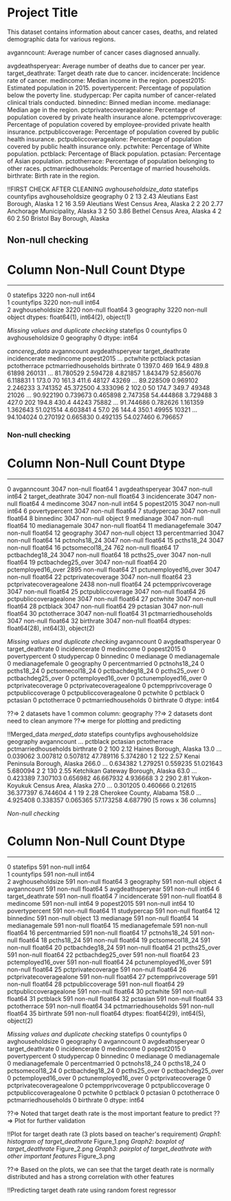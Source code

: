 
# Project Title

This dataset contains information about cancer cases, deaths, and related demographic data for various regions.

avganncount: Average number of cancer cases diagnosed annually.

avgdeathsperyear: Average number of deaths due to cancer per year.
target_deathrate: Target death rate due to cancer.
incidencerate: Incidence rate of cancer.
medincome: Median income in the region.
popest2015: Estimated population in 2015.
povertypercent: Percentage of population below the poverty line.
studypercap: Per capita number of cancer-related clinical trials conducted.
binnedinc: Binned median income.
medianage: Median age in the region.
pctprivatecoveragealone: Percentage of population covered by private health insurance alone.
pctempprivcoverage: Percentage of population covered by employee-provided private health insurance.
pctpubliccoverage: Percentage of population covered by public health insurance.
pctpubliccoveragealone: Percentage of population covered by public health insurance only.
pctwhite: Percentage of White population.
pctblack: Percentage of Black population.
pctasian: Percentage of Asian population.
pctotherrace: Percentage of population belonging to other races.
pctmarriedhouseholds: Percentage of married households.
birthrate: Birth rate in the region.

!!FIRST CHECK AFTER CLEANING
*avghouseholdsize_data*
statefips  countyfips  avghouseholdsize                           geography
0          2          13              2.43      Aleutians East Borough, Alaska
1          2          16              3.59  Aleutians West Census Area, Alaska
2          2          20              2.77      Anchorage Municipality, Alaska
3          2          50              3.86          Bethel Census Area, Alaska
4          2          60              2.50         Bristol Bay Borough, Alaska

## Non-null checking

# Column            Non-Null Count  Dtype

---  ------            --------------  -----  
 0   statefips         3220 non-null   int64  
 1   countyfips        3220 non-null   int64  
 2   avghouseholdsize  3220 non-null   float64
3   geography         3220 non-null   object
dtypes: float64(1), int64(2), object(1)

*Missing values and duplicate checking*
statefips           0
countyfips          0
avghouseholdsize    0
geography           0
dtype: int64

*cancereg_data*
avganncount  avgdeathsperyear  target_deathrate  incidencerate  medincome  popest2015  ...   pctwhite  pctblack  pctasian  pctotherrace  pctmarriedhouseholds  birthrate
0       1397.0               469             164.9          489.8      61898      260131  ...  81.780529  2.594728  4.821857      1.843479             52.856076   6.118831
1        173.0                70             161.3          411.6      48127       43269  ...  89.228509  0.969102  2.246233      3.741352             45.372500   4.333096
2        102.0                50             174.7          349.7      49348       21026  ...  90.922190  0.739673  0.465898      2.747358             54.444868   3.729488
3        427.0               202             194.8          430.4      44243       75882  ...  91.744686  0.782626  1.161359      1.362643             51.021514   4.603841
4         57.0                26             144.4          350.1      49955       10321  ...  94.104024  0.270192  0.665830      0.492135             54.027460   6.796657

### Non-null checking

#   Column                   Non-Null Count  Dtype  
---  ------                   --------------  -----  
 0   avganncount              3047 non-null   float64
 1   avgdeathsperyear         3047 non-null   int64
 2   target_deathrate         3047 non-null   float64
 3   incidencerate            3047 non-null   float64
 4   medincome                3047 non-null   int64
 5   popest2015               3047 non-null   int64
 6   povertypercent           3047 non-null   float64
 7   studypercap              3047 non-null   float64
 8   binnedinc                3047 non-null   object
 9   medianage                3047 non-null   float64
 10  medianagemale            3047 non-null   float64
 11  medianagefemale          3047 non-null   float64
 12  geography                3047 non-null   object
 13  percentmarried           3047 non-null   float64
 14  pctnohs18_24             3047 non-null   float64
 15  pcths18_24               3047 non-null   float64
 16  pctsomecol18_24          762 non-null    float64
 17  pctbachdeg18_24          3047 non-null   float64
 18  pcths25_over             3047 non-null   float64
 19  pctbachdeg25_over        3047 non-null   float64
 20  pctemployed16_over       2895 non-null   float64
 21  pctunemployed16_over     3047 non-null   float64
 22  pctprivatecoverage       3047 non-null   float64
 23  pctprivatecoveragealone  2438 non-null   float64
 24  pctempprivcoverage       3047 non-null   float64
 25  pctpubliccoverage        3047 non-null   float64
 26  pctpubliccoveragealone   3047 non-null   float64
 27  pctwhite                 3047 non-null   float64
 28  pctblack                 3047 non-null   float64
 29  pctasian                 3047 non-null   float64
 30  pctotherrace             3047 non-null   float64
 31  pctmarriedhouseholds     3047 non-null   float64
 32  birthrate                3047 non-null   float64
dtypes: float64(28), int64(3), object(2)

*Missing values and duplicate checking*
avganncount                0
avgdeathsperyear           0
target_deathrate           0
incidencerate              0
medincome                  0
popest2015                 0
povertypercent             0
studypercap                0
binnedinc                  0
medianage                  0
medianagemale              0
medianagefemale            0
geography                  0
percentmarried             0
pctnohs18_24               0
pcths18_24                 0
pctsomecol18_24            0
pctbachdeg18_24            0
pcths25_over               0
pctbachdeg25_over          0
pctemployed16_over         0
pctunemployed16_over       0
pctprivatecoverage         0
pctprivatecoveragealone    0
pctempprivcoverage         0
pctpubliccoverage          0
pctpubliccoveragealone     0
pctwhite                   0
pctblack                   0
pctasian                   0
pctotherrace               0
pctmarriedhouseholds       0
birthrate                  0
dtype: int64

??=> 2 datasets have 1 common column: geography
??=> 2 datasets dont need to clean anymore
??=> merge for plotting and predicting

!!Merged_data
*merged_data*
statefips  countyfips  avghouseholdsize                          geography  avganncount  ...  pctblack  pctasian  pctotherrace  pctmarriedhouseholds  birthrate
0          2         100              2.12             Haines Borough, Alaska         13.0  ...  0.039062  3.007812      0.507812             47.789116   5.374280
1          2         122              2.57    Kenai Peninsula Borough, Alaska        266.0  ...  0.634382  1.279251      0.559235             51.021643   5.680094
2          2         130              2.55  Ketchikan Gateway Borough, Alaska         63.0  ...  0.423389  7.307103      0.656982             46.667932   4.936668
3          2         290              2.81  Yukon-Koyukuk Census Area, Alaska         27.0  ...  0.301205  0.460666      0.212615             36.377397   6.744604
4          1          19              2.28           Cherokee County, Alabama        158.0  ...  4.925408  0.338357      0.065365             57.173258   4.687790
[5 rows x 36 columns]

*Non-null checking*
 #   Column                   Non-Null Count  Dtype  
---  ------                   --------------  -----  
 0   statefips                591 non-null    int64  
 1   countyfips               591 non-null    int64  
 2   avghouseholdsize         591 non-null    float64
 3   geography                591 non-null    object 
 4   avganncount              591 non-null    float64
 5   avgdeathsperyear         591 non-null    int64
 6   target_deathrate         591 non-null    float64
 7   incidencerate            591 non-null    float64
 8   medincome                591 non-null    int64
 9   popest2015               591 non-null    int64
 10  povertypercent           591 non-null    float64
 11  studypercap              591 non-null    float64
 12  binnedinc                591 non-null    object
 13  medianage                591 non-null    float64
 14  medianagemale            591 non-null    float64
 15  medianagefemale          591 non-null    float64
 16  percentmarried           591 non-null    float64
 17  pctnohs18_24             591 non-null    float64
 18  pcths18_24               591 non-null    float64
 19  pctsomecol18_24          591 non-null    float64
 20  pctbachdeg18_24          591 non-null    float64
 21  pcths25_over             591 non-null    float64
 22  pctbachdeg25_over        591 non-null    float64
 23  pctemployed16_over       591 non-null    float64
 24  pctunemployed16_over     591 non-null    float64
 25  pctprivatecoverage       591 non-null    float64
 26  pctprivatecoveragealone  591 non-null    float64
 27  pctempprivcoverage       591 non-null    float64
 28  pctpubliccoverage        591 non-null    float64
 29  pctpubliccoveragealone   591 non-null    float64
 30  pctwhite                 591 non-null    float64
 31  pctblack                 591 non-null    float64
 32  pctasian                 591 non-null    float64
 33  pctotherrace             591 non-null    float64
 34  pctmarriedhouseholds     591 non-null    float64
 35  birthrate                591 non-null    float64
dtypes: float64(29), int64(5), object(2)

*Missing values and duplicate checking*
statefips                  0
countyfips                 0
avghouseholdsize           0
geography                  0
avganncount                0
avgdeathsperyear           0
target_deathrate           0
incidencerate              0
medincome                  0
popest2015                 0
povertypercent             0
studypercap                0
binnedinc                  0
medianage                  0
medianagemale              0
medianagefemale            0
percentmarried             0
pctnohs18_24               0
pcths18_24                 0
pctsomecol18_24            0
pctbachdeg18_24            0
pcths25_over               0
pctbachdeg25_over          0
pctemployed16_over         0
pctunemployed16_over       0
pctprivatecoverage         0
pctprivatecoveragealone    0
pctempprivcoverage         0
pctpubliccoverage          0
pctpubliccoveragealone     0
pctwhite                   0
pctblack                   0
pctasian                   0
pctotherrace               0
pctmarriedhouseholds       0
birthrate                  0
dtype: int64


??=> Noted that target death rate is the most important feature to predict
??=> Plot for further validation

!!Plot for target death rate (3 plots based on teacher's requirement)
*Graph1: histogram of target_deathrate*
Figure_1.png
*Graph2: boxplot of target_deathrate*
Figure_2.png
*Graph3: pairplot of target_deathrate with other important features*
Figure_3.png

??=> Based on the plots, we can see that the target death rate is normally distributed and has a strong correlation with other features

!!Predicting target death rate using random forest regressor
